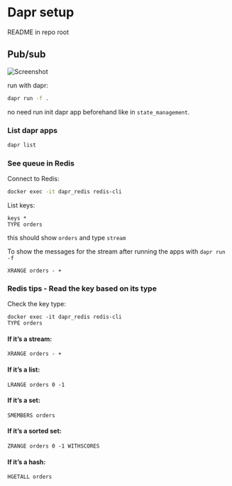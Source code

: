 # Dapr setup

README in repo root

## Pub/sub

![Screenshot](https://docs.dapr.io/images/pubsub-quickstart/pubsub-diagram.png)

run with dapr:

```sh
dapr run -f .
```

no need run init dapr app beforehand like in `state_management`.

### List dapr apps

```sh
dapr list
```

### See queue in Redis

Connect to Redis:

```sh
docker exec -it dapr_redis redis-cli
```

List keys:

```redis
keys *
TYPE orders
```

this should show `orders` and type `stream`

To show the messages for the stream after running the apps with `dapr run -f`

```redis
XRANGE orders - +
```

### Redis tips - Read the key based on its type

Check the key type:

```
docker exec -it dapr_redis redis-cli
TYPE orders
```

#### If it’s a stream:

`XRANGE orders - +`

#### If it’s a list:

`LRANGE orders 0 -1`

#### If it’s a set:

`SMEMBERS orders`

#### If it’s a sorted set:

`ZRANGE orders 0 -1 WITHSCORES`

#### If it’s a hash:

`HGETALL orders`